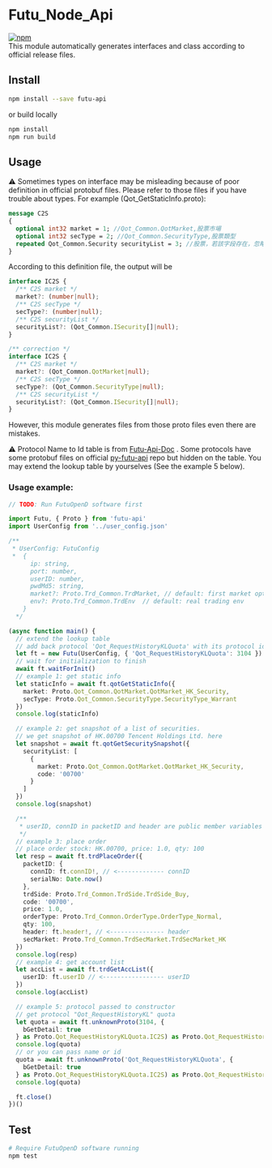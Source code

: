 # Futu_Node_Api
<a href="https://www.npmjs.com/package/futu-api">![npm](https://img.shields.io/npm/v/futu-api)</a><br/>
This module automatically generates interfaces and class according to official release files.

## Install
```bash
npm install --save futu-api
```
or build locally
```bash
npm install
npm run build
```

## Usage
⚠️ Sometimes types on interface may be misleading because of poor definition in official protobuf files. Please refer to those files if you have trouble about types.
For example (Qot_GetStaticInfo.proto):
```protobuf
message C2S
{
  optional int32 market = 1; //Qot_Common.QotMarket,股票市場
  optional int32 secType = 2; //Qot_Common.SecurityType,股票類型
  repeated Qot_Common.Security securityList = 3; //股票，若該字段存在，忽略其他字段，只返回該字段股票的靜態信息
}
```
According to this definition file, the output will be
```typescript
interface IC2S {
  /** C2S market */
  market?: (number|null);
  /** C2S secType */
  secType?: (number|null);
  /** C2S securityList */
  securityList?: (Qot_Common.ISecurity[]|null);
}

/** correction */
interface IC2S {
  /** C2S market */
  market?: (Qot_Common.QotMarket|null);
  /** C2S secType */
  secType?: (Qot_Common.SecurityType|null);
  /** C2S securityList */
  securityList?: (Qot_Common.ISecurity[]|null);
}
```
However, this module generates files from those proto files even there are mistakes.

⚠️ Protocol Name to Id table is from [Futu-Api-Doc](https://futunnopen.github.io/futu-api-doc/protocol/intro.html) . Some protocols have some protobuf files on official [py-futu-api](https://github.com/FutunnOpen/py-futu-api/tree/v4.x/futu/common/pb) repo but hidden on the table. You may extend the lookup table by yourselves (See the example 5 below).

### Usage example:
```typescript
// TODO: Run FutuOpenD software first

import Futu, { Proto } from 'futu-api'
import UserConfig from '../user_config.json'

/**
 * UserConfig: FutuConfig
 *  {
      ip: string,
      port: number,
      userID: number,
      pwdMd5: string,
      market?: Proto.Trd_Common.TrdMarket, // default: first market option: HK
      env?: Proto.Trd_Common.TrdEnv  // default: real trading env
    }
  */

(async function main() {
  // extend the lookup table
  // add back protocol 'Qot_RequestHistoryKLQuota' with its protocol id
  let ft = new Futu(UserConfig, { 'Qot_RequestHistoryKLQuota': 3104 })
  // wait for initialization to finish
  await ft.waitForInit()
  // example 1: get static info
  let staticInfo = await ft.qotGetStaticInfo({
    market: Proto.Qot_Common.QotMarket.QotMarket_HK_Security,
    secType: Proto.Qot_Common.SecurityType.SecurityType_Warrant
  })
  console.log(staticInfo)

  // example 2: get snapshot of a list of securities.
  // we get snapshot of HK.00700 Tencent Holdings Ltd. here
  let snapshot = await ft.qotGetSecuritySnapshot({
    securityList: [
      {
        market: Proto.Qot_Common.QotMarket.QotMarket_HK_Security,
        code: '00700'
      }
    ]
  })
  console.log(snapshot)

  /**
   * userID, connID in packetID and header are public member variables in class Futu
   */
  // example 3: place order
  // place order stock: HK.00700, price: 1.0, qty: 100
  let resp = await ft.trdPlaceOrder({
    packetID: {
      connID: ft.connID!, // <------------- connID
      serialNo: Date.now()
    },
    trdSide: Proto.Trd_Common.TrdSide.TrdSide_Buy,
    code: '00700',
    price: 1.0,
    orderType: Proto.Trd_Common.OrderType.OrderType_Normal,
    qty: 100,
    header: ft.header!, // <--------------- header
    secMarket: Proto.Trd_Common.TrdSecMarket.TrdSecMarket_HK
  })
  console.log(resp)
  // example 4: get account list
  let accList = await ft.trdGetAccList({
    userID: ft.userID // <----------------- userID
  })
  console.log(accList)

  // example 5: protocol passed to constructor
  // get protocol "Qot_RequestHistoryKL" quota
  let quota = await ft.unknownProto(3104, {
    bGetDetail: true
  } as Proto.Qot_RequestHistoryKLQuota.IC2S) as Proto.Qot_RequestHistoryKLQuota.IS2C
  console.log(quota)
  // or you can pass name or id
  quota = await ft.unknownProto('Qot_RequestHistoryKLQuota', {
    bGetDetail: true
  } as Proto.Qot_RequestHistoryKLQuota.IC2S) as Proto.Qot_RequestHistoryKLQuota.IS2C
  console.log(quota)

  ft.close()
})()
```

## Test
```bash
# Require FutuOpenD software running
npm test
```